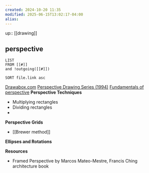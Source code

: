 ```yaml
---
created: 2024-10-20 11:35
modified: 2025-06-15T13:02:17-04:00
alias: 
---
```

up:: [[drawing]]
## perspective

```dataview
LIST
FROM [[#]]
and !outgoing([[#]])

SORT file.link asc
```


[Drawabox.com](https://drawabox.com/lesson/2)
[Perspective Drawing Series (1994)](https://gumroad.com/d/d3a1ebb44d7b16f917b634a796485469)
[Fundamentals of perspective](https://gumroad.com/d/a93e14d48de36a246589d76e2a5aed06)
**Perspective Techniques**
- Multiplying rectangles
- Dividing rectangles
- 

**Perspective Grids**
- [[Brewer method]]


**Ellipses and Rotations**

**Resources**
- Framed Perspective by Marcos Mateo-Mestre, Francis Ching architecture book